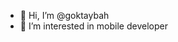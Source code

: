 - 👋 Hi, I’m @goktaybah
- 👀 I’m interested in mobile developer

<!---
goktaybah/goktaybah is a ✨ special ✨ repository because its `README.md` (this file) appears on your GitHub profile.
You can click the Preview link to take a look at your changes.
--->
